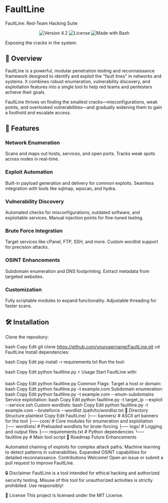 # FaultLine
FaultLine: Red-Team Hacking Suite
<p align="center"> <img src="https://img.shields.io/badge/Version-4.2-blue.svg" alt="Version 4.2"> <img src="https://img.shields.io/badge/License-Choose%20a%20license-orange.svg" alt="License"> <img src="https://img.shields.io/badge/Made%20with-Bash-green.svg" alt="Made with Bash"> </p>
Exposing the cracks in the system.

## 📜 Overview
FaultLine is a powerful, modular penetration testing and reconnaissance framework designed to identify and exploit the "fault lines" in networks and systems. It combines robust enumeration, vulnerability discovery, and exploitation features into a single tool to help red teams and pentesters achieve their goals.

FaultLine thrives on finding the smallest cracks—misconfigurations, weak points, and overlooked vulnerabilities—and gradually widening them to gain a foothold and escalate access.

## 🚀 Features
### Network Enumeration
Scans and maps out hosts, services, and open ports.
Tracks weak spots across nodes in real-time.
### Exploit Automation
Built-in payload generation and delivery for common exploits.
Seamless integration with tools like sqlmap, wpscan, and hydra.
### Vulnerability Discovery
Automated checks for misconfigurations, outdated software, and exploitable services.
Manual injection points for fine-tuned testing.
### Brute Force Integration
Target services like cPanel, FTP, SSH, and more.
Custom wordlist support for precision attacks.
### OSINT Enhancements
Subdomain enumeration and DNS footprinting.
Extract metadata from targeted websites.
### Customization
Fully scriptable modules to expand functionality.
Adjustable threading for faster scans.
## 🛠 Installation
Clone the repository:

bash
Copy
Edit
git clone https://github.com/yourusername/FaultLine.git
cd FaultLine
Install dependencies:

bash
Copy
Edit
pip install -r requirements.txt
Run the tool:

bash
Copy
Edit
python faultline.py
⚡ Usage
Start FaultLine with:

bash
Copy
Edit
python faultline.py
Common Flags:
Target a host or domain:
bash
Copy
Edit
python faultline.py -t example.com
Subdomain enumeration:
bash
Copy
Edit
python faultline.py -t example.com --enum-subdomains
Service exploitation:
bash
Copy
Edit
python faultline.py -t target_ip --exploit --service ssh
Custom wordlists:
bash
Copy
Edit
python faultline.py -t example.com --bruteforce --wordlist /path/to/wordlist.txt
📂 Directory Structure
plaintext
Copy
Edit
FaultLine/
├── banners/        # ASCII art banners for the tool
├── core/           # Core modules for enumeration and exploitation
├── wordlists/      # Preloaded wordlists for brute-forcing
├── logs/           # Logging and output files
├── requirements.txt # Python dependencies
└── faultline.py    # Main tool script
🎯 Roadmap
Future Enhancements

Automated chaining of exploits for complex attack paths.
Machine learning to detect patterns in vulnerabilities.
Expanded OSINT capabilities for detailed reconnaissance.
Contributions Welcome!
Open an issue or submit a pull request to improve FaultLine.

🔒 Disclaimer
FaultLine is a tool intended for ethical hacking and authorized security testing. Misuse of this tool for unauthorized activities is strictly prohibited. Use responsibly!

🌟 License
This project is licensed under the MIT License.


